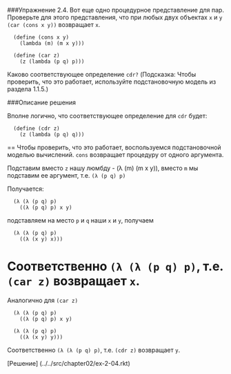 ###Упражнение 2.4.
Вот еще одно процедурное представление для пар. Проверьте для этого представления, что при 
любых двух объектах `x` и `y` `(car (cons x y))` возвращает `x`.
```racket
  (define (cons x y)
    (lambda (m) (m x y)))
```
```racket
  (define (car z)
    (z (lambda (p q) p)))
```    
Каково соответствующее определение `cdr?` (Подсказка: Чтобы проверить, что это работает, 
используйте подстановочную модель из раздела 1.1.5.)

###Описание решения

Вполне логично, что соответствующее определение для `cdr` будет:

```racket
  (define (cdr z)
    (z (lambda (p q) q)))
```
==
Чтобы проверить, что это работает, воспользуемся подстановочной моделью вычислений. `cons` возвращает процедуру от одного аргумента.

Подставим вместо `z` нашу люмбду - (λ (m) (m x y)), вместо `m` мы подставим ее аргумент, т.е. `(λ (p q) p)`

Получается: 
```racket 
  (λ (λ (p q) p)
    ((λ (p q) p) x y)
```
подставляем на место `p` и `q` наши `x` и `y`, получаем
```racket 
  (λ (λ (p q) p)
    ((λ (x y) x)))
```

Соответственно `(λ (λ (p q) p)`, т.е. `(car z)` возвращает `x`.
====
Аналогично для `(car z)`
```racket 
  (λ (λ (p q) p)
    ((λ (p q) p) x y)
```
```racket 
  (λ (λ (p q) p)
    ((λ (x y) y)))
```
Соответственно `(λ (λ (p q) p)`, т.е. `(cdr z)` возвращает `y`.

[Решение] (../../src/chapter02/ex-2-04.rkt)
